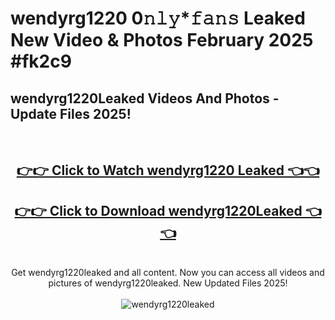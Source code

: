 # wendyrg1220 0𝚗𝚕𝚢*𝚏𝚊𝚗𝚜 Leaked New Video & Photos February 2025 #fk2c9

<h2>wendyrg1220Leaked Videos And Photos - Update Files 2025!</h2>
<br>
<div align="center">
<h2><a href="https://mediaupload.pro?title=wendyrg1220&ref=11F" rel="nofollow">👉👉 Click to Watch wendyrg1220 Leaked 👈👈</a></h2>
<h2><a href="https://mediaupload.pro?title=wendyrg1220&ref=11F" rel="nofollow">👉👉 Click to Download wendyrg1220Leaked 👈👈</a></h2>
<br>
Get wendyrg1220leaked and all content. Now you can access all videos and pictures of wendyrg1220leaked. New Updated Files 2025!
<br>
<br>
<a href="https://mediaupload.pro?title=wendyrg1220&ref=11F" rel="nofollow" data-target="animated-image.originalLink"><img src="https://i.ibb.co/Gkj2r4b/banner.png" alt="wendyrg1220leaked" style="max-width: 100%; display: inline-block;" data-target="animated-image.originalImage"></a>
</div>
<br>

